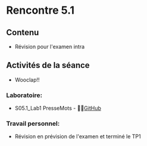# Rencontre 5.1

## Contenu
- Révision pour l'examen intra

## Activités de la séance

  - Wooclap!!
 ### Laboratoire: 
- S05.1_Lab1 PresseMots - 🔗‍💥[GitHub](https://github.com/ProgWebTransFC/S05.1_Lab1)

### Travail personnel: 
- Révision en prévision de l'examen et terminé le TP1